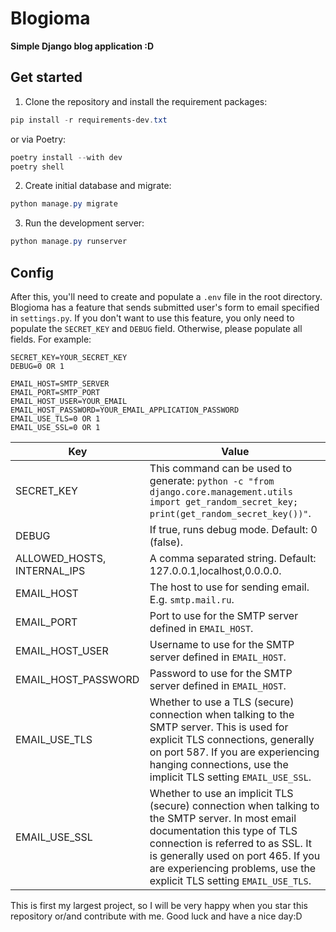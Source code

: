 # Blogioma

**Simple Django blog application :D**

## Get started

1. Clone the repository and install the requirement packages:

```powershell
pip install -r requirements-dev.txt
```

or via Poetry:

```powershell
poetry install --with dev
poetry shell
```

2. Create initial database and migrate:

```powershell
python manage.py migrate
```

3. Run the development server:

```powershell
python manage.py runserver
```


## Config

After this, you'll need to create and populate a `.env` file in the root directory. Blogioma has a feature that sends submitted user's form to email specified in `settings.py`. If you don't want to use this feature, you only need to populate the `SECRET_KEY` and `DEBUG` field. Otherwise, please populate all fields. For example:

```properties
SECRET_KEY=YOUR_SECRET_KEY
DEBUG=0 OR 1

EMAIL_HOST=SMTP_SERVER
EMAIL_PORT=SMTP_PORT
EMAIL_HOST_USER=YOUR_EMAIL
EMAIL_HOST_PASSWORD=YOUR_EMAIL_APPLICATION_PASSWORD
EMAIL_USE_TLS=0 OR 1
EMAIL_USE_SSL=0 OR 1
```

| Key                         | Value                                                                                                                                               |
| --------------------------- | --------------------------------------------------------------------------------------------------------------------------------------------------- |
| SECRET_KEY                  | This command can be used to generate: `python -c "from django.core.management.utils import get_random_secret_key; print(get_random_secret_key())"`. |
| DEBUG                       | If true, runs debug mode. Default: 0 (false).                                                                                                       |
| ALLOWED_HOSTS, INTERNAL_IPS | A comma separated string. Default: 127.0.0.1,localhost,0.0.0.0.                                                                                     |
| EMAIL_HOST                  | The host to use for sending email. E.g. `smtp.mail.ru`.                                                                                             |
| EMAIL_PORT                  | Port to use for the SMTP server defined in `EMAIL_HOST`.                                                                                            |
| EMAIL_HOST_USER             | Username to use for the SMTP server defined in `EMAIL_HOST`.                                                                                        |
| EMAIL_HOST_PASSWORD         | Password to use for the SMTP server defined in `EMAIL_HOST`.                                                                                        |
| EMAIL_USE_TLS               | Whether to use a TLS (secure) connection when talking to the SMTP server. This is used for explicit TLS connections, generally on port 587. If you are experiencing hanging connections, use the implicit TLS setting `EMAIL_USE_SSL`. |
| EMAIL_USE_SSL               | Whether to use an implicit TLS (secure) connection when talking to the SMTP server. In most email documentation this type of TLS connection is referred to as SSL. It is generally used on port 465. If you are experiencing problems, use the explicit TLS setting `EMAIL_USE_TLS`. |



This is first my largest project, so I will be very happy when you star this repository or/and contribute with me. Good luck and have a nice day:D
